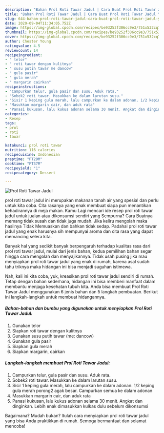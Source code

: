 ```yaml
---
description: "Bahan Prol Roti Tawar Jadul | Cara Buat Prol Roti Tawar Jadul Yang Sempurna"
title: "Bahan Prol Roti Tawar Jadul | Cara Buat Prol Roti Tawar Jadul Yang Sempurna"
slug: 644-bahan-prol-roti-tawar-jadul-cara-buat-prol-roti-tawar-jadul-yang-sempurna
date: 2020-09-04T11:34:05.752Z
image: https://img-global.cpcdn.com/recipes/be93252f306cc9e3/751x532cq70/prol-roti-tawar-jadul-foto-resep-utama.jpg
thumbnail: https://img-global.cpcdn.com/recipes/be93252f306cc9e3/751x532cq70/prol-roti-tawar-jadul-foto-resep-utama.jpg
cover: https://img-global.cpcdn.com/recipes/be93252f306cc9e3/751x532cq70/prol-roti-tawar-jadul-foto-resep-utama.jpg
author: Chester Young
ratingvalue: 4.5
reviewcount: 14
recipeingredient:
- " telor"
- " roti tawar dengan kulitnya"
- " susu putih tawar me dancow"
- " gula pasir"
- " gula merah"
- " margarin cairkan"
recipeinstructions:
- "Campurkan telur, gula pasir dan susu. Aduk rata."
- "Sobek2 roti tawar. Masukkan ke dalam larutan susu."
- "Sisir 1 keping gula merah, lalu campurkan ke dalam adonan. 1/2 keping gula merah porong2 agak besar. Campurkan semua ke dalam adonan"
- "Masukkan margarin cair, dan aduk rata"
- "Panasi kukusan, lalu kukus adonan selama 30 menit. Angkat dan dinginkan. Lebih enak dimasukkan kulkas dulu sebelum dikonsumsi"
categories:
- Resep
tags:
- prol
- roti
- tawar

katakunci: prol roti tawar 
nutrition: 116 calories
recipecuisine: Indonesian
preptime: "PT29M"
cooktime: "PT37M"
recipeyield: "1"
recipecategory: Dessert

---
```



![Prol Roti Tawar Jadul](https://img-global.cpcdn.com/recipes/be93252f306cc9e3/751x532cq70/prol-roti-tawar-jadul-foto-resep-utama.jpg)


prol roti tawar jadul ini merupakan makanan tanah air yang spesial dan perlu untuk kita coba. Cita rasanya yang enak membuat siapa pun menantikan kehadirannya di meja makan.
Kamu Lagi mencari ide resep prol roti tawar jadul untuk jualan atau dikonsumsi sendiri yang Sempurna? Cara Buatnya memang tidak susah dan tidak juga mudah. Jika keliru mengolah maka hasilnya Tidak Memuaskan dan bahkan tidak sedap. Padahal prol roti tawar jadul yang enak harusnya sih mempunyai aroma dan cita rasa yang dapat memancing selera kita.



Banyak hal yang sedikit banyak berpengaruh terhadap kualitas rasa dari prol roti tawar jadul, mulai dari jenis bahan, kedua pemilihan bahan segar hingga cara mengolah dan menyajikannya. Tidak usah pusing jika mau menyiapkan prol roti tawar jadul yang enak di rumah, karena asal sudah tahu triknya maka hidangan ini bisa menjadi suguhan istimewa.


Nah, kali ini kita coba, yuk, kreasikan prol roti tawar jadul sendiri di rumah. Tetap dengan bahan sederhana, hidangan ini bisa memberi manfaat dalam membantu menjaga kesehatan tubuh kita. Anda bisa membuat Prol Roti Tawar Jadul menggunakan 6 jenis bahan dan 5 langkah pembuatan. Berikut ini langkah-langkah untuk membuat hidangannya.

<!--inarticleads1-->

##### Bahan-bahan dan bumbu yang digunakan untuk menyiapkan Prol Roti Tawar Jadul:

1. Gunakan  telor
1. Siapkan  roti tawar dengan kulitnya
1. Gunakan  susu putih tawar (me: dancow)
1. Gunakan  gula pasir
1. Siapkan  gula merah
1. Siapkan  margarin, cairkan




<!--inarticleads2-->

##### Langkah-langkah membuat Prol Roti Tawar Jadul:

1. Campurkan telur, gula pasir dan susu. Aduk rata.
1. Sobek2 roti tawar. Masukkan ke dalam larutan susu.
1. Sisir 1 keping gula merah, lalu campurkan ke dalam adonan. 1/2 keping gula merah porong2 agak besar. Campurkan semua ke dalam adonan
1. Masukkan margarin cair, dan aduk rata
1. Panasi kukusan, lalu kukus adonan selama 30 menit. Angkat dan dinginkan. Lebih enak dimasukkan kulkas dulu sebelum dikonsumsi




Bagaimana? Mudah bukan? Itulah cara menyiapkan prol roti tawar jadul yang bisa Anda praktikkan di rumah. Semoga bermanfaat dan selamat mencoba!
